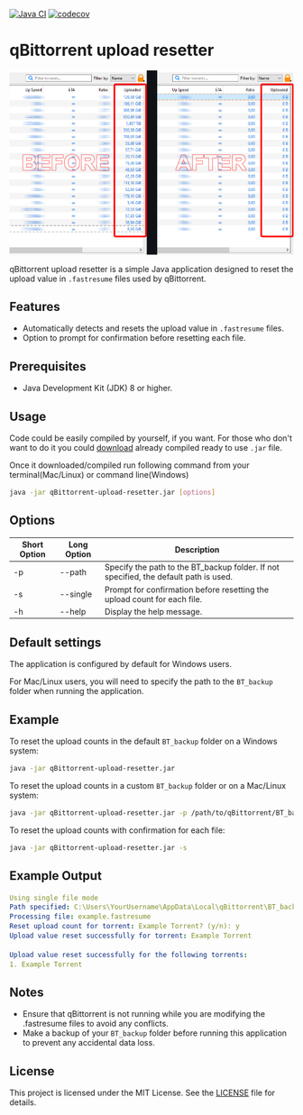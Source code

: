 [![Java CI](https://github.com/MadMan2k/qBittorrent-upload-resetter/actions/workflows/main.yml/badge.svg)](https://github.com/MadMan2k/qBittorrent-upload-resetter/actions/workflows/main.yml)
[![codecov](https://codecov.io/gh/MadMan2k/qBittorrent-upload-resetter/graph/badge.svg?token=Y1P3K94KJZ)](https://codecov.io/gh/MadMan2k/qBittorrent-upload-resetter)

# qBittorrent upload resetter

<img src='https://github.com/MadMan2k/qBittorrent-upload-resetter/blob/main/src/main/resources/img.jpg' alt='img' width='861'/>

qBittorrent upload resetter is a simple Java application designed to reset the upload value in `.fastresume` files used by qBittorrent.

## Features

- Automatically detects and resets the upload value in `.fastresume` files.
- Option to prompt for confirmation before resetting each file.

## Prerequisites

- Java Development Kit (JDK) 8 or higher.

## Usage

Code could be easily compiled by yourself, if you want. For those who don't want to do it you could [download](https://github.com/MadMan2k/qBittorrent-upload-resetter/releases/tag/qBittorrent-upload-resetter-1.0) already compiled ready to use `.jar` file.

Once it downloaded/compiled run following command from your terminal(Mac/Linux) or command line(Windows)

```sh
java -jar qBittorrent-upload-resetter.jar [options]
```

## Options

| Short Option | Long Option   | Description                                                  |
|--------------|---------------|--------------------------------------------------------------|
| -p           | --path <path> | Specify the path to the BT_backup folder. If not specified, the default path is used. |
| -s           | --single      | Prompt for confirmation before resetting the upload count for each file. |
| -h           | --help        | Display the help message.                                    |


## Default settings

The application is configured by default for Windows users.

For Mac/Linux users, you will need to specify the path to the `BT_backup` folder when running the application.

## Example

To reset the upload counts in the default `BT_backup` folder on a Windows system:
```sh
java -jar qBittorrent-upload-resetter.jar
```
To reset the upload counts in a custom `BT_backup` folder or on a Mac/Linux system:
```sh
java -jar qBittorrent-upload-resetter.jar -p /path/to/qBittorrent/BT_backup
```
To reset the upload counts with confirmation for each file:
```sh
java -jar qBittorrent-upload-resetter.jar -s
```

## Example Output
```yaml
Using single file mode
Path specified: C:\Users\YourUsername\AppData\Local\qBittorrent\BT_backup
Processing file: example.fastresume
Reset upload count for torrent: Example Torrent? (y/n): y
Upload value reset successfully for torrent: Example Torrent

Upload value reset successfully for the following torrents:
1. Example Torrent
```

## Notes
*   Ensure that qBittorrent is not running while you are modifying the .fastresume files to avoid any conflicts.
*   Make a backup of your `BT_backup` folder before running this application to prevent any accidental data loss.

## License
This project is licensed under the MIT License. See the [LICENSE](https://github.com/MadMan2k/qBittorrent-upload-reset/blob/main/LICENSE) file for details.